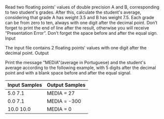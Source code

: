 

Read two floating points' values of double precision A and B, corresponding to two student's grades. After this, calculate the student's average, considering that grade A has weight 3.5 and B has weight 7.5. Each grade can be from zero to ten, always with one digit after the decimal point. Don’t forget to print the end of line after the result, otherwise you will receive “Presentation Error”. Don’t forget the space before and after the equal sign.
Input

The input file contains 2 floating points' values with one digit after the decimal point.
Output

Print the message "MEDIA"(average in Portuguese) and the student's average according to the following example, with 5 digits after the decimal point and with a blank space before and after the equal signal.

| Input Samples | Output Samples |
|---------------|----------------|
| 5.0    7.1    |  MEDIA = 27     |
| 0.0     7.1   |  MEDIA = -300   |
| 10.0    10.0  |  MEDIA = 0      |